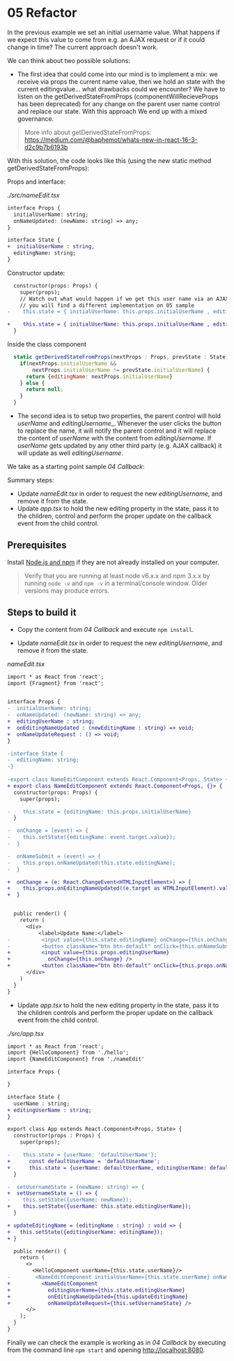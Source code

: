 # 05 Refactor

In the previous example we set an initial username value. What happens if we expect this value to come from e.g. an AJAX request or if it could change in time? The current approach doesn't work.

We can think about two possible solutions:

- The first idea that could come into our mind is to implement a mix: we receive via props the current name value, then we hold an state with the current editingvalue... what drawbacks could we encounter? We have to listen on the getDerivedStateFromProps (componentWillRecieveProps has been deprecated) for any change on the parent user name control and replace our state. With this approach We end up with a mixed governance.

> More info about getDerivedStateFromProps: https://medium.com/@baphemot/whats-new-in-react-16-3-d2c9b7b6193b

With this solution, the code looks like this (using the new static method getDerivedStateFromProps):

Props and interface:

_./src/nameEdit.tsx_

```diff
interface Props {
  initialUserName: string;
  onNameUpdated: (newName: string) => any;
}

interface State {
+  initialUserName : string,
  editingName: string;
}
```
Constructor update:

```diff
  constructor(props: Props) {
    super(props);
    // Watch out what would happen if we get this user name via an AJAX callback
    // you will find a different implementation on 05 sample
-    this.state = { initialUserName: this.props.initialUserName , editingName: this.props.initialUserName };

+    this.state = { initialUserName: this.props.initialUserName , editingName: this.props.initialUserName };
  }
```
Inside the class component

```javascript
  static getDerivedStateFromProps(nextProps : Props, prevState : State) : Partial<State> {
    if(nextProps.initialUserName && 
        nextProps.initialUserName != prevState.initialUserName) {
      return {editingName: nextProps.initialUserName}  
    } else {
      return null;
    }
  }
```

- The second idea is to setup two properties, the parent control will hold _userName_ and _editingUsername__. Whenever the user clicks the button to replace the name, it will notify the parent control and it will replace the content of _userName_ with the content from _editingUsername_. If _userName_ gets updated by any other third party (e.g. AJAX callback) it will update as well _editingUsername_.

We take as a starting point sample _04 Callback_:

Summary steps:

- Update _nameEdit.tsx_ in order to request the new _editingUsername_, and remove it from the state.
- Update _app.tsx_ to hold the new editing property in the state, pass it to the children, control and perform the proper update on the callback event from the child control.

## Prerequisites

Install [Node.js and npm](https://nodejs.org/en/) if they are not already installed on your computer.

> Verify that you are running at least node v6.x.x and npm 3.x.x by running `node -v` and `npm -v` in a terminal/console window. Older versions may produce errors.

## Steps to build it

- Copy the content from _04 Callback_ and execute `npm install`.

- Update _nameEdit.tsx_ in order to request the new _editingUsername_, and remove it from the state.

_nameEdit.tsx_

```diff
import * as React from 'react';
import {Fragment} from 'react';


interface Props {
-  initialUserName: string;
-  onNameUpdated: (newName: string) => any;  
+  editingUserName : string;
+  onEditingNameUpdated : (newEditingName : string) => void;
+  onNameUpdateRequest : () => void;  
}

-interface State {
-  editingName: string;
-}
  
-export class NameEditComponent extends React.Component<Props, State> {
+ export class NameEditComponent extends React.Component<Props, {}> {
  constructor(props: Props) {
    super(props);

-    this.state = {editingName: this.props.initialUserName}
  }

-  onChange = (event) => {
-    this.setState({editingName: event.target.value});
-  }

-  onNameSubmit = (event) => {
-    this.props.onNameUpdated(this.state.editingName);
-  }

+  onChange = (e: React.ChangeEvent<HTMLInputElement>) => {
+    this.props.onEditingNameUpdated((e.target as HTMLInputElement).value);
+  }


  public render() {
    return (
      <div>
          <label>Update Name:</label>
-          <input value={this.state.editingName} onChange={this.onChange}/>
-          <button className="btn btn-default" onClick={this.onNameSubmit}>Change</button>
+          <input value={this.props.editingUserName}
+            onChange={this.onChange} />
+          <button className="btn btn-default" onClick={this.props.onNameUpdateRequest}>Change</button>
      </div>
    )
  }
}
```

- Update _app.tsx_ to hold the new editing property in the state, pass it to the children controls and perform the proper update on the callback event from the child control.

_./src/app.tsx_

```diff
import * as React from 'react';
import {HelloComponent} from './hello';
import {NameEditComponent} from './nameEdit'

interface Props {

}

interface State {
  userName : string;
+ editingUserName : string;  
}

export class App extends React.Component<Props, State> {
  constructor(props : Props) {
    super(props);

-    this.state = {userName: 'defaultUserName'};
+      const defaultUserName = 'defaultUserName';
+      this.state = {userName: defaultUserName, editingUserName: defaultUserName};
  }

-  setUsernameState = (newName: string) => {
+  setUsernameState = () => {  
-    this.setState({userName: newName});
+    this.setState({userName: this.state.editingUserName});
  }

+ updateEditingName = (editingName : string) : void => {
+   this.setState({editingUserName: editingName});
+ }

  public render() {
    return (
      <>
        <HelloComponent userName={this.state.userName}/>
-        <NameEditComponent initialUserName={this.state.userName} onNameUpdated={this.setUsernameState}/>
+          <NameEditComponent
+            editingUserName={this.state.editingUserName}
+            onEditingNameUpdated={this.updateEditingName}
+            onNameUpdateRequest={this.setUsernameState} />
      </>
    );
  }
}
```

Finally we can check the example is working as in _04 Callback_ by executing from the command line `npm start` and opening [http://localhost:8080](http://localhost:8080).
